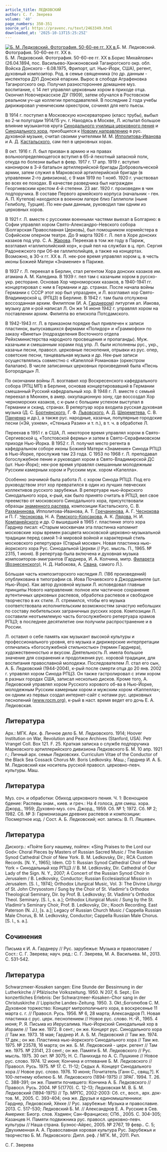```yaml
---
article_title: ЛЕДКОВСКИЙ
author: С. Г. Зверева
volume: '40'
page_numbers: 350-351
source_url: https://pravenc.ru/text/2463349.html
downloaded_at: '2025-10-13T15:25:25Z'
---
```


[![Б. М. Ледковский. Фотография. 50-60-ее гг. XX в.](https://pravenc.ru/data/2019/08/18/1236504884/i200.jpg "Кликните для увеличения картинки")](https://pravenc.ru/data/2019/08/18/1236504884/i400.jpg)Б. М. Ледковский. Фотография. 50-60-ее гг. XX в.  
Б. М. Ледковский. Фотография. 50-60-ее гг. XX в.Борис Михайлович (26.04.1894, пос. Васильево-Ханжоновский Таганрогского окр. обл. Войска Донского - 6.08.1975, Фрипорт, шт. Нью-Йорк, США), регент, духовный композитор. Род. в семье священника (по др. данным - инспектора ДУ) Донской епархии. Вырос в слободе Аграфеновка Таганрогского окр. Получил разностороннее домашнее муз. воспитание, с 14 лет управлял церковным хором в приходе отца. Окончил Новочеркасское ДУ (1909), затем обучался в Ростовском реальном уч-ще коллегии преподавателей. В последние 2 года учебы дирижировал ученическим оркестром, сочинял для него пьесы.

В 1914 г. поступил в Московскую консерваторию (класс трубы), выбыл во 2-м полугодии 1914/15 уч. г. Находясь в Москве, Л. испытал большое влияние музыкантов круга [Синодального училища церковного пения](<https://pravenc.ru/text/Синодальное училище церковного пения.html>) и [Синодального хора](<https://pravenc.ru/text/Синодального хора.html>), приобщился к [Новому направлению](<https://pravenc.ru/text/Новому направлению.html>) в рус. духовной музыке, считал своими учителями М. М. [Ипполитова-Иванова](https://pravenc.ru/text/Ипполитова-Иванова.html) и А. Д. [Кастальского](https://pravenc.ru/text/Кастальский.html), сам пел в церковных хорах.

В окт. 1916 г. Л. был призван в армию и на правах вольноопределяющегося вступил в 65-й пехотный запасной полк, откуда по болезни выбыл в февр. 1917 г. 17 апр. 1919 г. вступил канониром в 3-й батальон артиллерийской бригады Добровольческой армии, затем служил в Марковской артиллерийской бригаде (в управлении 2-го дивизиона), с 9 мая 1919 по 1 нояб. 1920 г. участвовал во всех ее походах. В качестве разведчика был награжден Георгиевским крестом 4-й степени. 23 авг. 1920 г. произведен в чин подпоручика. В составе Первого армейского корпуса (начальник - ген. А. П. Кутепов) находился в военном лагере близ Галлиполи (ныне Гелиболу, Турция). По нек-рым данным, руководил там одним из церковных хоров.

В 1921 г. Л. вместе с русскими военными частями выехал в Болгарию: в Софии управлял хором Свято-Александро-Невского собора (Болгарская Православная Церковь), был помощником хормейстера в Софийском оперном театре. До 9 марта 1926 г. Л. пел в Хоре донских казаков под упр. С. А. [Жарова](https://pravenc.ru/text/Жарова.html). Переехав в том же году в Париж, возглавил «галлиполийский хор», к-рый пел на службах в ц. прп. Сергия Радонежского при Об-ве галлиполийцев, а также на концертах. Возможно, в 30-х гг. XX в. Л. нек-рое время управлял хором ц. в честь иконы Божией Матери «Знамение» в Париже.

В 1937 г. Л. переехал в Берлин, стал регентом Хора донских казаков им. атамана А. М. Каледина. В 1939 г. пел там с казачьим хором в русско-укр. ресторане. Основав Хор черноморских казаков, в 1940-1941 гг. концертировал с ним в Германии и др. странах. После начала войны Германии с СССР этот хор был упразднен, и Л. возглавил хор Свято-Владимирской ц. (РПЦЗ) в Берлине. В 1942 г. там была отслужена воссозданная архим. Филиппом (И. А. [Гарднером](https://pravenc.ru/text/Гарднером.html)) литургия ап. Иакова, музыку для к-рой написал Л. Он же 14 июня 1942 г. управлял хором на поставлении архим. Филиппа во епископа Потсдамского.

В 1942-1943 гг. Л. в приказном порядке был привлечен к записи пластинок, выпускавшихся фирмами «Полидор» и «Граммофон» по заказу «Винеты» (подразделения Восточного отдела Рейхсминистерства народного просвещения и пропаганды). Муж. казачьим и смешанным хорами под упр. Л. были исполнены рус., укр., казачьи песни, правосл. церковные песнопения, отрывки из рус. опер, советские песни, танцевальная музыка и др. Нек-рые записи осуществлялись совместно с «Капеллой Романова» (оркестром балалаек). В числе записанных церковных произведений была «Песнь Богородицы» Л.

По окончании войны Л. возглавил хор Воскресенского кафедрального собора (РПЦ МП) в Берлине, основав концертировавший в Германии смешанный Русский кафедральный хор. В 1948 г. Л. вместе с семьей переехал в Мюнхен, в амер. оккупационную зону, где воссоздал Хор черноморских казаков, с к-рым с большим успехом выступал в Германии и сканд. странах. В репертуар хора входила русская духовная музыка (Д. С. [Бортнянского](https://pravenc.ru/text/Бортнянский.html), Г. Ф. [Львовского](https://pravenc.ru/text/Львовского.html), А. Д. [Шереметева](https://pravenc.ru/text/Шереметева.html), С. В. [Панченко](https://pravenc.ru/text/Панченко.html) и др.), а также рус. народные, казачьи, популярные городские песни («Эй, ухнем», «Стенька Разин» и т. п.), в т. ч. в обработке Л.

Переехав в 1951 г. в США, Л. некоторое время управлял хором в Свято-Сергиевской ц. «Толстовской фермы» и затем в Свято-Серафимовском приходе Нью-Йорка. В 1952 г. Л. получил место регента в кафедральном соборе иконы Божией Матери «Знамение» Синода РПЦЗ в Нью-Йорке, прослужив там 23 года. С 1953 по 1968 г. Л. преподавал богослужебное пение и руководил хором в Свято-Владимирской ДС (шт. Нью-Йорк); нек-рое время управлял смешанным молодежным Русским камерным хором и Русским муж. хором «Капелла».

Особенно значимой была работа Л. с хором Синода РПЦЗ. Под его руководством этот хор превратился в один из лучших певческих коллективов русского зарубежья. В репертуаре нью-йоркского Синодального хора, к-рый, как было принято считать в РПЦЗ, вел свое преемство от московского Синодального хора, присутствовали образцы [знаменного распева](<https://pravenc.ru/text/знаменного распева.html>), композиции Кастальского, С. В. [Рахманинова](https://pravenc.ru/text/Рахманинов.html), Ипполитова-Иванова, А. Т. [Гречанинова](https://pravenc.ru/text/Гречанинов.html), А. Г. [Чеснокова](https://pravenc.ru/text/Чеснокова.html) и П. Г. [Чеснокова](https://pravenc.ru/text/Чеснокова.html), Н. А. [Римского-Корсакова](https://pravenc.ru/text/Римского-Корсакова.html), А. К. [Лядова](https://pravenc.ru/text/Лядова.html), Н. И. [Компанейского](https://pravenc.ru/text/Компанейского.html) и др. О вышедшей в 1965 г. пластинке этого хора Гарднер писал: «Старым москвичам эта пластинка напомнит московские хоры времен расцвета московской церковно-музыкальной традиции перед самой 1-й мировой войной и характерный стиль московского репертуара» (Старый москвич. Новая пластинка нью-йоркского хора Рус. Синодальной Церкви // Рус. мысль. П., 1965. № 2315, 1 июня). В репертуар была включена и духовная музыка композиторов-эмигрантов (Гарднера, И. А. Колчина, митр. [Филарета (Вознесенского)](<https://pravenc.ru/text/Филарета (Вознесенского).html>), Н. Д. Набокова, А. [Свана](https://pravenc.ru/text/Свана.html), самого Л.).

Бóльшая часть композиторского наследия Л. (186 произведений) опубликована в типографии св. Иова Почаевского в Джорданвилле (шт. Нью-Йорк). Как автор духовной музыки Л. исповедовал главные принципы Нового направления: полное или частичное сохранение аутентичных церковных распевов, обработка распевов и свободное творчество в их стиле. Л. стремился, чтобы его музыка соответствовала исполнительским возможностям зачастую небольших по составу любительских заграничных русских хоров. Композиции Л. составили неотъемлемую часть богослужебного репертуара храмов РПЦЗ; в последнее десятилетие они получили распространение и в России.

Л. оставил о себе память как музыкант высокой культуры и профессионального уровня, его музыка и дирижерские интерпретации отличались «богослужебной стильностью» (термин Гарднера), художественностью и вкусом. Деятельность Л. имела большое значение для сохранения и продолжения рус. хоровой традиции, для воспитания православной молодежи. Последователем Л. стал его сын, А. Б. Ледковский (1944-2004), к-рый после смерти отца до 20 янв. 2002 г. управлял хором Синода РПЦЗ. Он также гастролировал с этим хором в разных городах США, записал несколько дисков. Кроме того, А. Ледковский управлял хором Русского хорового об-ва в Нью-Йорке, молодежным Русским камерным хором и мужским хором «Каппелла»; он одним из первых создал интернет-сайт с нотами рус. церковных песнопений (www.rocm.org), к-рый в наст. время ведет его дочь Е. А. Ледковская.

## Литература

Арх.: МГК. Арх. ф. Личное дело Б. М. Ледковского. 1914; Hoover Institution on War, Revolution and Peace Archives (Stanford, USA). Petr Vrangel Coll. Box 121. F. 25. Краткая записка о службе подпоручика Марковского артиллерийского дивизиона Ледковского Б. М. 10 апр. 1921 г.; Личный арх. семьи Ледковских. Curriculum Vitae of the Conductor of the Black Sea Cossack Chorus Mr. Boris Ledkovsky. Маш.; Гарднер И. А. Б. М. Ледковский как носитель русской правосл. церковно-певч. культуры. Маш.

## Литература

Муз. соч. и обработки: Обиход церковного пения. Ч. 1: Всенощное бдение: Распевы знам., киев. и греч.: На 4 голоса, для смеш. хора. Джорд., 1959; Духовно-муз. соч. Джорд., 1959. Сб. № 1; 1972. Сб. № 2; 1982. Сб. № 3: Гармонизации древних распевов и композиции: Посмертное изд. / Сост. А. Б. Ледковский; нот. запись: В. П. Ляшевич.

## Литература

Дискогр.: «Пойте Богу нашему, пойте»: «Sing Praises to the Lord our God»: Choral Pieces by Masters of Russian Sacred Music / The Russian Synod Cathedral Choir of New York. B. M. Ledkovsky, Dir.; RCA Custom Records. [N. Y., 1965]; Idem. CD 1: Russian Synod Cathedral Choir of New York = Синодальный хор РПЦЗ // B. M. Ledkovsky, Dir. Cathedral of Our Lady of the Sign. N. Y., 2007; A Concert of the Russian Synod Choir in Jerusalem / B. Ledkovsky, Conductor; Russian Ecclesiastical Mission in Jerusalem. [S. l., 1974]; Orthodox Liturgical Music, Vol. 3: The Divine Liturgy of St. John Chrysostom / Sung by the Choir of St. Vladimir's Orthodox Theological Seminary, Dir. by Prof. B. Ledkovsky; St. Vladimir's Orthodox Theol. Seminary. [S. l., s. a.]; Orthodox Liturgical Music / Sung by the St. Vladimir's Seminary Choir, Prof. B. Ledkovsky, Dir.; Kooch Recording. East Paterson (N. J.), [s. a.]; Legacy of Russian Church Music / Cappella Russian Male Chorus, B. M. Ledkovsky, Conductor; Cappella Russian Male Chorus. [S. l., s. a.].

## Сочинения

Письма к И. А. Гарднеру // Рус. зарубежье: Музыка и православие / Cост.: С. Г. Зверева; науч. ред.: С. Г. Зверева, М. А. Васильева. М., 2013. С. 531-542.

## Литература

Schwarzmeer-Kosaken sangen: Eine Stunde der Bessinnung in der Lutherkirche // Pfälzische Volkszeitung. 1950. N 207, 6. Sept.; Ein konzertliches Erlebnis: Der Schwarzmeer-Kosaken-Chor sang in der Christuskirche // Lippische Landes-Zeitung. 1950. 3. Okt.;Боголюбов С. М. Духовное торжество: Концерт митрополичьего хора, в воскресенье 11 марта с. г. // Правосл. Русь. 1956. № 6, 28 марта; Александров П. Новая пластинка с рус. церк. песнопением // Новое рус. слово. Н.-Й., 1965. 4 июня; Р. Я. Письма из Иерусалима. Нью-Йоркский Синодальный хор в Израиле // Там же. 1972. 8 сент.; он же. Концерт рус. Синодального хора // Там же. 1973. 18 мая; Гарднер И. А. Б. М. Ледковский // Там же. 1974. 17 дек.; он же. Пластинка нью-йоркского Синодального хора // Там же. 1975. № 23578, 16 марта; он же. Б. М. Ледковский - церк. регент // Там же. 1975. № 23141, 23 сент.; он же. Памяти Б. М. Ледковского // Рус. мысль. 1975. 30 окт. № 3075; Н. С. Панихида по А. С. Пушкине // Новое рус. слово. 1974. 12 июня; Кончина и отпевание Б. М. Ледковского // Правосл. Русь. 1975. № 17. С. 11-12; Седых А. Концерт Синодального хора // Новое рус. слово. 1976. 10 июня; Почитатель [Ганн С., свящ.?]. К 100-летнему юбилею Б. М. Ледковского (1894-1975) // ЗРАГ. 1994. Т. 26. С. 388-391; он же. Памяти почившего: Кончина А. Б. Ледковского // Правосл. Русь. 2004. № 5(1770). С. 12-13; Ледковская М. В. Б. М. Ледковский (1894-1975) // Тр. МРПС, 2002-2003: Сб. ст., восп., арх. док-тов. М., 2005. С. 393-404; она же. Друзья и единомышленники: Гарднер, Ледковский, Хёкке // Рус. зарубежье: Музыка и православие. 2013. С. 517-530; Ледковский Б. М. // Александров Е. А. Русские в Сев. Америке: Биогр. слов. Хэдмен; Сан-Франциско; СПб., 2005. С. 304-305; Казанцев Н. Памяти подвижника рус. правосл. церковно-певч. культуры // Наша страна. Буэнос-Айрес, 2005. № 2767, 19 февр.. С. 5; Двухименная А. А. Православная хоровая культура Рус. Зарубежья и творчество Б. М. Ледковского: Дипл. реф. / МГК. М., 2011. Ркп.

С. Г. Зверева
